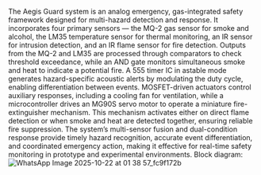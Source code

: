 The Aegis Guard system is an analog emergency, gas-integrated safety framework designed for multi-hazard detection and response. It incorporates four primary sensors — the MQ-2 gas sensor for smoke and alcohol, the LM35 temperature sensor for thermal monitoring, an IR sensor for intrusion detection, and an IR flame sensor for fire detection. Outputs from the MQ-2 and LM35 are processed through comparators to check threshold exceedance, while an AND gate monitors simultaneous smoke and heat to indicate a potential fire. A 555 timer IC in astable mode generates hazard-specific acoustic alerts by modulating the duty cycle, enabling differentiation between events. MOSFET-driven actuators control auxiliary responses, including a cooling fan for ventilation, while a microcontroller drives an MG90S servo motor to operate a miniature fire-extinguisher mechanism. This mechanism activates either on direct flame detection or when smoke and heat are detected together, ensuring reliable fire suppression. The system’s multi-sensor fusion and dual-condition response provide timely hazard recognition, accurate event differentiation, and coordinated emergency action, making it effective for real-time safety monitoring in prototype and experimental environments.
Block diagram: ![WhatsApp Image 2025-10-22 at 01 38 57_fc9f172b](https://github.com/user-attachments/assets/c8525a4c-d60f-4320-ad97-b737bf97ae5d)
